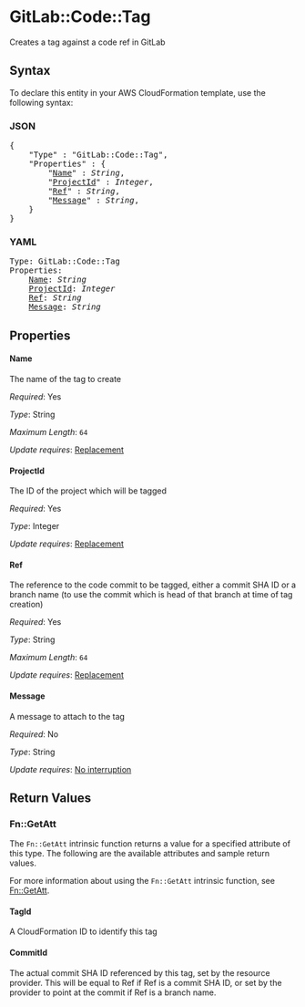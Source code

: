 # GitLab::Code::Tag

Creates a tag against a code ref in GitLab

## Syntax

To declare this entity in your AWS CloudFormation template, use the following syntax:

### JSON

<pre>
{
    "Type" : "GitLab::Code::Tag",
    "Properties" : {
        "<a href="#name" title="Name">Name</a>" : <i>String</i>,
        "<a href="#projectid" title="ProjectId">ProjectId</a>" : <i>Integer</i>,
        "<a href="#ref" title="Ref">Ref</a>" : <i>String</i>,
        "<a href="#message" title="Message">Message</a>" : <i>String</i>,
    }
}
</pre>

### YAML

<pre>
Type: GitLab::Code::Tag
Properties:
    <a href="#name" title="Name">Name</a>: <i>String</i>
    <a href="#projectid" title="ProjectId">ProjectId</a>: <i>Integer</i>
    <a href="#ref" title="Ref">Ref</a>: <i>String</i>
    <a href="#message" title="Message">Message</a>: <i>String</i>
</pre>

## Properties

#### Name

The name of the tag to create

_Required_: Yes

_Type_: String

_Maximum Length_: <code>64</code>

_Update requires_: [Replacement](https://docs.aws.amazon.com/AWSCloudFormation/latest/UserGuide/using-cfn-updating-stacks-update-behaviors.html#update-replacement)

#### ProjectId

The ID of the project which will be tagged

_Required_: Yes

_Type_: Integer

_Update requires_: [Replacement](https://docs.aws.amazon.com/AWSCloudFormation/latest/UserGuide/using-cfn-updating-stacks-update-behaviors.html#update-replacement)

#### Ref

The reference to the code commit to be tagged, either a commit SHA ID or a branch name (to use the commit which is head of that branch at time of tag creation)

_Required_: Yes

_Type_: String

_Maximum Length_: <code>64</code>

_Update requires_: [Replacement](https://docs.aws.amazon.com/AWSCloudFormation/latest/UserGuide/using-cfn-updating-stacks-update-behaviors.html#update-replacement)

#### Message

A message to attach to the tag

_Required_: No

_Type_: String

_Update requires_: [No interruption](https://docs.aws.amazon.com/AWSCloudFormation/latest/UserGuide/using-cfn-updating-stacks-update-behaviors.html#update-no-interrupt)

## Return Values

### Fn::GetAtt

The `Fn::GetAtt` intrinsic function returns a value for a specified attribute of this type. The following are the available attributes and sample return values.

For more information about using the `Fn::GetAtt` intrinsic function, see [Fn::GetAtt](https://docs.aws.amazon.com/AWSCloudFormation/latest/UserGuide/intrinsic-function-reference-getatt.html).

#### TagId

A CloudFormation ID to identify this tag

#### CommitId

The actual commit SHA ID referenced by this tag, set by the resource provider. This will be equal to Ref if Ref is a commit SHA ID, or set by the provider to point at the commit if Ref is a branch name.

